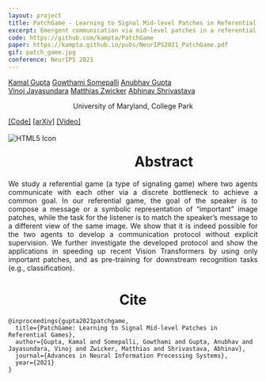 ```yaml
---
layout: project
title: PatchGame - Learning to Signal Mid-level Patches in Referential Games
excerpt: Emergent communication via mid-level patches in a referential game played on a large-scale image dataset
code: https://github.com/kampta/PatchGame
paper: https://kampta.github.io/pubs/NeurIPS2021_PatchGame.pdf
gif: patch_game.jpg
conference: NeurIPS 2021
---
```


  <div class="container">
  <nav_justify>
  <a href="https://kampta.github.io">Kamal Gupta</a>
  <a href="https://somepago.github.io">Gowthami Somepalli</a>
  <a href="">Anubhav Gupta</a>
  </nav_justify>
  </div>
  
  <div class="container" align="justify">
  <nav_justify>
  <a href="https://vinojjayasundara.github.io/">Vinoj Jayasundara</a>
  <a href="http://www.cs.umd.edu/~zwicker/">Matthias Zwicker</a>
  <a href="https://www.cs.umd.edu/~abhinav">Abhinav Shrivastava</a>
  </nav_justify>
  </div>
  
  <div class="container" align="center">
  <p>University of Maryland, College Park</p>
  </div>
  
  <div class="container">
  <nav_justify>
  <a href="{{ page.code }}">[Code]</a>
  <a href="{{ page.paper }}">[arXiv]</a>
  <a href="https://www.youtube.com/watch?v=">[Video]</a>
  </nav_justify>
  </div>

  <br/>

  <img src="/images/{{ page.gif }}" alt="HTML5 Icon" style="float:left;margin-right:2em;margin-bottom:2em;">

  <div align="center">
    <h1>Abstract</h1>
  </div>

  <div align="justify">
    We study a referential game (a type of signaling game) where two agents communicate with each other via a discrete bottleneck to achieve a common goal. 
    In our referential game, the goal of the speaker is to compose a message or a symbolic representation of “important” image patches,
    while the task for the listener is to match the speaker’s message to a different view of the same image. 
    We show that it is indeed possible for the two agents to develop a communication protocol without explicit supervision.
    We further investigate the developed protocol and show the applications in speeding up recent Vision Transformers by 
    using only important patches, and as pre-training for downstream recognition tasks (e.g., classification).
  </div>

  
   <div align="center">
    <h1>Cite</h1>
  </div>
  
```
@inproceedings{gupta2021patchgame,
  title={PatchGame: Learning to Signal Mid-level Patches in Referential Games},
  author={Gupta, Kamal and Somepalli, Gowthami and Gupta, Anubhav and Jayasundara, Vinoj and Zwicker, Matthias and Shrivastava, Abhinav},
  journal={Advances in Neural Information Processing Systems},
  year={2021}
}
```
